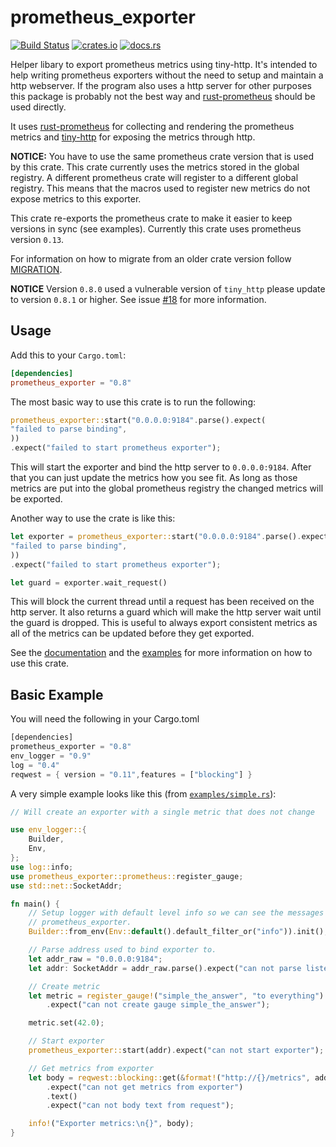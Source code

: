 # prometheus_exporter

[![Build Status](https://github.com/AlexanderThaller/prometheus_exporter/workflows/Rust/badge.svg?branch=master)](https://github.com/AlexanderThaller/prometheus_exporter/actions?query=workflow%3ARust)
[![crates.io](https://img.shields.io/crates/v/prometheus_exporter.svg)](https://crates.io/crates/prometheus_exporter)
[![docs.rs](https://docs.rs/prometheus_exporter/badge.svg)](https://docs.rs/prometheus_exporter)

Helper libary to export prometheus metrics using tiny-http. It's intended to
help writing prometheus exporters without the need to setup and maintain a http
webserver. If the program also uses a http server for other purposes this
package is probably not the best way and
[rust-prometheus](https://github.com/pingcap/rust-prometheus) should be used
directly.

It uses [rust-prometheus](https://github.com/pingcap/rust-prometheus) for
collecting and rendering the prometheus metrics and
[tiny-http](https://github.com/tiny-http/tiny-http) for exposing the metrics
through http.

**NOTICE:** You have to use the same prometheus crate version that is used by
this crate. This crate currently uses the metrics stored in the global registry.
A different prometheus crate will register to a different global registry. This
means that the macros used to register new metrics do not expose metrics to this
exporter.

This crate re-exports the prometheus crate to make it easier to keep versions in
sync (see examples). Currently this crate uses prometheus version `0.13`.

For information on how to migrate from an older crate version follow
[MIGRATION](/MIGRATION.md).

**NOTICE** Version `0.8.0` used a vulnerable version of `tiny_http` please update
to version `0.8.1` or higher. See issue
[#18](https://github.com/AlexanderThaller/prometheus_exporter/issues/18) for
more information.

## Usage

Add this to your `Cargo.toml`:

```toml
[dependencies]
prometheus_exporter = "0.8"
```

The most basic way to use this crate is to run the following:
```rust
prometheus_exporter::start("0.0.0.0:9184".parse().expect(
"failed to parse binding",
))
.expect("failed to start prometheus exporter");
```

This will start the exporter and bind the http server to `0.0.0.0:9184`. After
that you can just update the metrics how you see fit. As long as those metrics
are put into the global prometheus registry the changed metrics will be
exported.

Another way to use the crate is like this:

```rust
let exporter = prometheus_exporter::start("0.0.0.0:9184".parse().expect(
"failed to parse binding",
))
.expect("failed to start prometheus exporter");

let guard = exporter.wait_request()
```

This will block the current thread until a request has been received on the http
server. It also returns a guard which will make the http server wait until the
guard is dropped. This is useful to always export consistent metrics as all of
the metrics can be updated before they get exported.

See the [documentation](https://docs.rs/prometheus_exporter) and the
[examples](/examples) for more information on how to use this crate.

## Basic Example

You will need the following in your Cargo.toml
```rust
[dependencies]
prometheus_exporter = "0.8"
env_logger = "0.9"
log = "0.4"
reqwest = { version = "0.11",features = ["blocking"] }
```

A very simple example looks like this (from
[`examples/simple.rs`](/examples/simple.rs)):

```rust
// Will create an exporter with a single metric that does not change

use env_logger::{
    Builder,
    Env,
};
use log::info;
use prometheus_exporter::prometheus::register_gauge;
use std::net::SocketAddr;

fn main() {
    // Setup logger with default level info so we can see the messages from
    // prometheus_exporter.
    Builder::from_env(Env::default().default_filter_or("info")).init();

    // Parse address used to bind exporter to.
    let addr_raw = "0.0.0.0:9184";
    let addr: SocketAddr = addr_raw.parse().expect("can not parse listen addr");

    // Create metric
    let metric = register_gauge!("simple_the_answer", "to everything")
        .expect("can not create gauge simple_the_answer");

    metric.set(42.0);

    // Start exporter
    prometheus_exporter::start(addr).expect("can not start exporter");

    // Get metrics from exporter
    let body = reqwest::blocking::get(&format!("http://{}/metrics", addr_raw))
        .expect("can not get metrics from exporter")
        .text()
        .expect("can not body text from request");

    info!("Exporter metrics:\n{}", body);
}
```
